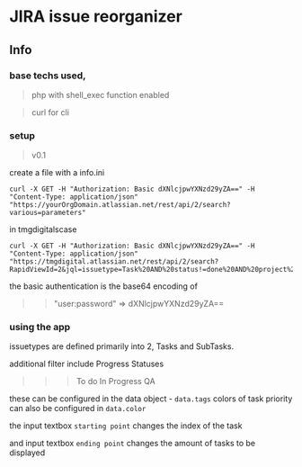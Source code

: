 # JIRA issue reorganizer

## Info

### base techs used,

> php with shell_exec  function enabled

> curl for cli

### setup
> v0.1

create a file with a info.ini 

    curl -X GET -H "Authorization: Basic dXNlcjpwYXNzd29yZA==" -H "Content-Type: application/json" "https://yourOrgDomain.atlassian.net/rest/api/2/search?various=parameters"

in tmgdigitalscase

    curl -X GET -H "Authorization: Basic dXNlcjpwYXNzd29yZA==" -H "Content-Type: application/json" "https://tmgdigital.atlassian.net/rest/api/2/search?RapidViewId=2&jql=issuetype=Task%20AND%20status!=done%20AND%20project%20in%20(TD,%20HL,%20ST,%20BMM,%20ADF,%20ADOPS,%20BDTV,%20BLAC,%20BOOK,%20DB,%20BSS,%20BUS,%20CR,%20COS,%20DIS,%20DS,%20FM,%20HEL,%20HR,%20IG,%20%22IN%22,%20ISS,%20MAG,%20MAR,%20MIMS,%20NEW,%20RDM,%20RED,%20SHO,%20SW,%20SC,%20STDE,%20TOP,%20SWSOC,%20EM,%20FMSA,%20HC,%20STGN,%20TS,%20TL,%20TMF,%20WAN)%20ORDER%20BY%20Rank%20ASC"

the basic authentication is the base64 encoding of 
    
>> "user:password" =>  dXNlcjpwYXNzd29yZA==

### using the app

issuetypes are defined primarily into 2, Tasks and SubTasks.

additional filter include Progress Statuses

>>> To do
>>> In Progress
>>> QA

these can be configured in the data object - ` data.tags `
colors of task priority can also be configured in ` data.color `

the input textbox ` starting point ` changes the index of the task

and input textbox ` ending point ` changes the amount of tasks to be displayed

